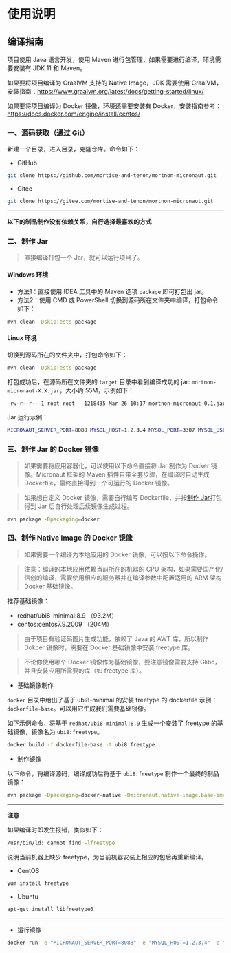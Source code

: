 # 使用说明

## 编译指南

项目使用 Java 语言开发，使用 Maven 进行包管理，如果需要进行编译，环境需要安装有 JDK 11 和 Maven。

如果要将项目编译为 GraalVM 支持的 Native Image，JDK 需要使用 GraalVM，安装指南：https://www.graalvm.org/latest/docs/getting-started/linux/

如果要将项目编译为 Docker 镜像，环境还需要安装有 Docker，安装指南参考：https://docs.docker.com/engine/install/centos/

### 一、源码获取（通过 Git）

新建一个目录，进入目录，克隆仓库。命令如下：

- GitHub

```bash
git clone https://github.com/mortise-and-tenon/mortnon-micronaut.git
```

- Gitee

```bash
git clone https://gitee.com/mortise-and-tenon/mortnon-micronaut.git
```

---

**以下的制品制作没有依赖关系，自行选择最喜欢的方式**

### 二、制作 Jar

> 直接编译打包一个 Jar，就可以运行项目了。

#### Windows 环境

- 方法1：直接使用 IDEA 工具中的 Maven 选项 `package` 即可打包出 jar。
- 方法2：使用 CMD 或 PowerShell 切换到源码所在文件夹中编译，打包命令如下：

```bash
mvn clean -DskipTests package
```

#### Linux 环境

切换到源码所在的文件夹中，打包命令如下：

```bash
mvn clean -DskipTests package
```

打包成功后，在源码所在文件夹的 `target` 目录中看到编译成功的 jar: `mortnon-micronaut-X.X.jar`，大小约 55M，示例如下：

```bash
-rw-r--r-- 1 root root   1218435 Mar 26 10:17 mortnon-micronaut-0.1.jar
```

Jar 运行示例：

```bash
MICRONAUT_SERVER_PORT=8088 MYSQL_HOST=1.2.3.4 MYSQL_PORT=3307 MYSQL_USERNAME=root MYSQL_PASSWORD=mortnon_micronaut java -jar mortnon-micronaut-0.1.jar
```

### 三、制作 Jar 的 Docker 镜像

> 如果需要将应用容器化，可以使用以下命令直接将 Jar 制作为 Docker 镜像。Micronaut 框架的 Maven 插件自带全套步骤，在编译时自动生成 Dockerfile，最终直接得到一个可运行的 Docker 镜像。

> 如果想自定义 Docker 镜像，需要自行编写 Dockerfile，并按[制作 Jar](#二制作-jar)打包得到 Jar 后自行处理后续镜像生成过程。 

```bash
mvn package -Dpackaging=docker
```

### 四、制作 Native Image 的 Docker 镜像

> 如果需要一个编译为本地应用的 Docker 镜像，可以按以下命令操作。

> 注意：编译的本地应用依赖当前所在的机器的 CPU 架构，如果需要国产化/信创的编译，需要使用相应的服务器并在编译参数中配置适用的 ARM 架构 Docker 基础镜像。

推荐基础镜像：
- redhat/ubi8-minimal:8.9 （93.2M）
- centos:centos7.9.2009 （204M）

> 由于项目有验证码图片生成功能，依赖了 Java 的 AWT 库，所以制作 Dokcer 镜像时，需要在 Docker 基础镜像中安装 freetype 库。

> 不论你使用哪个 Docker 镜像作为基础镜像，要注意镜像需要支持 Glibc，并且安装应用所需要的库（如 freetype 库）。 

- 基础镜像制作

`docker` 目录中给出了基于 ubi8-minimal 的安装 freetype 的 dockerfile 示例：`dockerfile-base`。可以用它生成我们需要基础镜像。

如下示例命令，将基于 `redhat/ubi8-minimal:8.9` 生成一个安装了 freetype 的基础镜像，镜像名为 `ubi8:freetype`。

```bash
docker build -f dockerfile-base -t ubi8:freetype .
```

- 制作镜像

以下命令，将编译源码，编译成功后将基于 `ubi8:freetype` 制作一个最终的制品镜像：

```bash
mvn package -Dpackaging=docker-native -Dmicronaut.native-image.base-image-run=ubi8:freetype
```
---

**注意**

如果编译时即发生报错，类似如下：

```bash
/usr/bin/ld: cannot find -lfreetype
```

说明当前机器上缺少 freetype，为当前机器安装上相应的包后再重新编译。

- CentOS

```bash
yum install freetype
```

- Ubuntu

```bash
apt-get install libfreetype6
```

---

- 运行镜像

```bash
docker run -e "MICRONAUT_SERVER_PORT=8088" -e "MYSQL_HOST=1.2.3.4" -e "MYSQL_PORT=3307" -e "MYSQL_USERNAME=root" -e "MYSQL_PASSWORD=mortnon_micronaut" -v /etc/localtime:/etc/localtime:ro -p 8088:8088 mortnon-micronaut:latest
```
